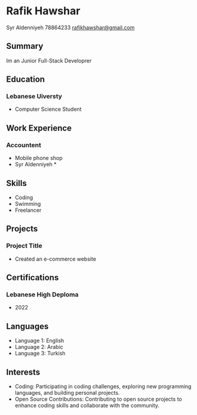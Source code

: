 # Rafik Hawshar
Syr Aldenniyeh
78864233
rafikhawshar@gmail.com

## Summary
Im an Junior Full-Stack Developrer

## Education
### Lebanese Uiversty
- Computer Science Student

## Work Experience
### Accountent
- Mobile phone shop
- Syr Aldenniyeh *


## Skills
- Coding
- Swimming
- Freelancer

## Projects
### Project Title
- Created an e-commerce website


## Certifications
### Lebanese High Deploma
- 2022

## Languages
- Language 1: English
- Language 2: Arabic
- Language 3: Turkish

## Interests
- Coding: Participating in coding challenges, exploring new programming languages, and building personal projects.
- Open Source Contributions: Contributing to open source projects to enhance coding skills and collaborate with the community.

